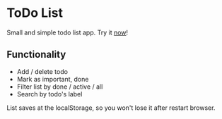 # ToDo List

Small and simple todo list app.
Try it [now](https://saltowl.github.io/todo-list/)!

## Functionality

- Add / delete todo
- Mark as important, done
- Filter list by done / active / all
- Search by todo's label

List saves at the localStorage, so you won't lose it after restart browser.
